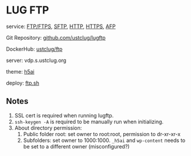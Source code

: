 # LUG FTP

service: [FTP/FTPS](ftp://ftp.ustclug.org), [SFTP](sftp://ftp.ustclug.org), [HTTP](http://ftp.ustclug.org), [HTTPS](https://ftp.ustclug.org), [AFP](afp://ftp.ustclug.org)

Git Repository: [github.com/ustclug/lugftp](https://github.com/ustclug/lugftp)

DockerHub: [ustclug/ftp](https://hub.docker.com/r/ustclug/ftp/)

server: vdp.s.ustclug.org

theme: [h5ai](https://larsjung.de/h5ai/)

deploy: [ftp.sh](https://git.lug.ustc.edu.cn/ustclug/docker-run-script/blob/master/ftp/ftp.sh)

## Notes

1. SSL cert is required when running lugftp.
2. `ssh-keygen -A` is required to be manually run when initializing.
3. About directory permission:
   1. Public folder root: set owner to root:root, permission to dr-xr-xr-x
   2. Subfolders: set owner to 1000:1000. `_h5ai` and `wp-content` needs to be set to a different owner (misconfigured?)